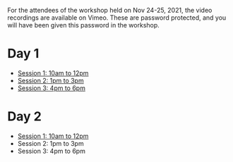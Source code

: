 For the attendees of the workshop held on Nov 24-25, 2021, the video recordings are available on Vimeo.
These are password protected, and you will have been given this password in the workshop.

# Day 1

* [Session 1: 10am to 12pm ](https://vimeo.com/649482531)
* [Session 2: 1pm to 3pm](https://vimeo.com/649558782)
* [Session 3: 4pm to 6pm](https://vimeo.com/649635386)

# Day 2

* [Session 1: 10am to 12pm](https://vimeo.com/649931705)
* Session 2: 1pm to 3pm 
* Session 3: 4pm to 6pm

